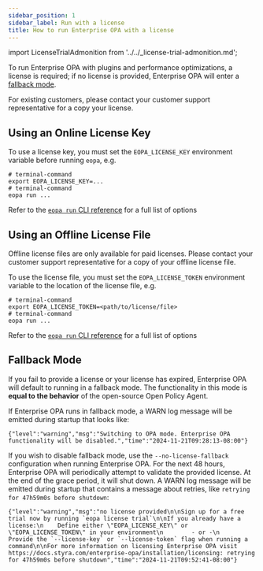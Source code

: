 ```yaml
---
sidebar_position: 1
sidebar_label: Run with a license
title: How to run Enterprise OPA with a license
---
```


<!-- markdownlint-disable MD044 -->
import LicenseTrialAdmonition from '../../_license-trial-admonition.md';

To run Enterprise OPA with plugins and performance optimizations, a license is required; if no license is provided, Enterprise OPA will enter a [fallback mode](#fallback-mode).

For existing customers, please contact your customer support representative for a copy your license.

<LicenseTrialAdmonition />


## Using an Online License Key

To use a license key, you must set the `EOPA_LICENSE_KEY` environment variable before running `eopa`, e.g.

```shell
# terminal-command
export EOPA_LICENSE_KEY=...
# terminal-command
eopa run ...
```

Refer to the [`eopa run` CLI reference](/enterprise-opa/reference/cli-reference#eopa-run) for a full list of options


## Using an Offline License File

Offline license files are only available for paid licenses. Please contact your customer support representative for a copy of your offline license file.

To use the license file, you must set the `EOPA_LICENSE_TOKEN` environment variable to the location of the license file, e.g.

```shell
# terminal-command
export EOPA_LICENSE_TOKEN=<path/to/license/file>
# terminal-command
eopa run ...
```

Refer to the [`eopa run` CLI reference](/enterprise-opa/reference/cli-reference#eopa-run) for a full list of options


## Fallback Mode

If you fail to provide a license or your license has expired, Enterprise OPA will default to running in a fallback mode. The functionality in this mode is **equal to the behavior** of the open-source Open Policy Agent.

If Enterprise OPA runs in fallback mode, a WARN log message will be emitted during startup that looks like:

```log
{"level":"warning","msg":"Switching to OPA mode. Enterprise OPA functionality will be disabled.","time":"2024-11-21T09:28:13-08:00"}
```

If you wish to disable fallback mode, use the `--no-license-fallback` configuration when running Enterprise OPA. For the next 48 hours, Enterprise OPA
will periodically attempt to validate the provided license. At the end of the grace period, it will shut down. A WARN log message will be emitted during startup that contains a message about retries, like `retrying for 47h59m0s before shutdown`:

```log
{"level":"warning","msg":"no license provided\n\nSign up for a free trial now by running `eopa license trial`\n\nIf you already have a license:\n    Define either \"EOPA_LICENSE_KEY\" or \"EOPA_LICENSE_TOKEN\" in your environment\n        - or -\n    Provide the `--license-key` or `--license-token` flag when running a command\n\nFor more information on licensing Enterprise OPA visit https://docs.styra.com/enterprise-opa/installation/licensing: retrying for 47h59m0s before shutdown","time":"2024-11-21T09:52:41-08:00"}
```
